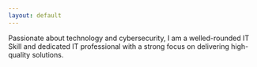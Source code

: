 ```yaml
---
layout: default
---
```


Passionate about technology and cybersecurity, I am a welled-rounded IT Skill and dedicated IT professional with a strong focus on delivering high-quality solutions. 

